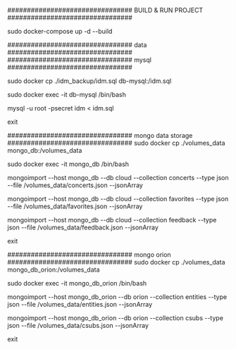 ################################ BUILD & RUN PROJECT ################################

sudo docker-compose up -d --build

################################ data ################################
################################ mysql ################################

sudo docker cp ./idm_backup/idm.sql db-mysql:/idm.sql

sudo docker exec -it db-mysql /bin/bash

mysql -u root -psecret idm < idm.sql

exit

################################ mongo data storage ################################
sudo docker cp ./volumes_data mongo_db:/volumes_data

sudo docker exec -it mongo_db /bin/bash

mongoimport --host mongo_db --db cloud --collection concerts --type json --file /volumes_data/concerts.json --jsonArray

mongoimport --host mongo_db --db cloud --collection favorites --type json --file /volumes_data/favorites.json --jsonArray

mongoimport --host mongo_db --db cloud --collection feedback --type json --file /volumes_data/feedback.json --jsonArray

exit

################################ mongo orion ################################
sudo docker cp ./volumes_data mongo_db_orion:/volumes_data

sudo docker exec -it mongo_db_orion /bin/bash

mongoimport --host mongo_db_orion --db orion --collection entities --type json --file /volumes_data/entities.json --jsonArray

mongoimport --host mongo_db_orion --db orion --collection csubs --type json --file /volumes_data/csubs.json --jsonArray

exit
